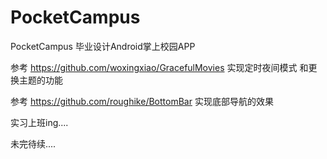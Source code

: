 # PocketCampus
PocketCampus 毕业设计Android掌上校园APP

参考 https://github.com/woxingxiao/GracefulMovies 实现定时夜间模式 和更换主题的功能

参考 https://github.com/roughike/BottomBar 实现底部导航的效果

实习上班ing....

未完待续....

